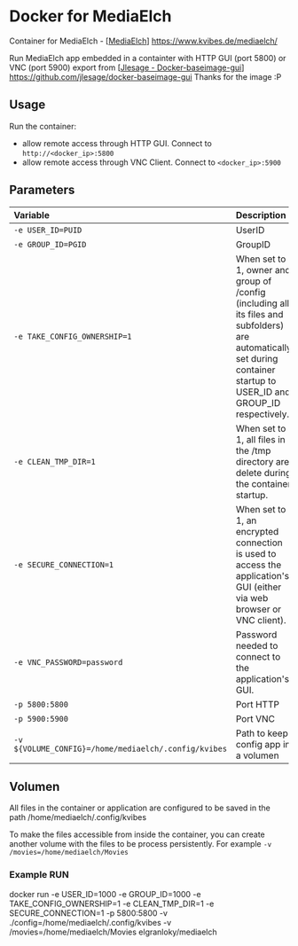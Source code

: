 # Docker for MediaElch

Container for MediaElch - [[MediaElch](https://www.kvibes.de/mediaelch/)] https://www.kvibes.de/mediaelch/

Run MediaElch app embedded in a containter with HTTP GUI (port 5800) or VNC (port 5900) export from [[Jlesage - Docker-baseimage-gui](https://github.com/jlesage/docker-baseimage-gui)] https://github.com/jlesage/docker-baseimage-gui Thanks for the image :P

## Usage
Run the container:
* allow remote access through HTTP GUI. Connect to `http://<docker_ip>:5800`
* allow remote access through VNC Client. Connect to `<docker_ip>:5900`

## Parameters
|Variable|Description|Default|
|:-|:-|-:|
|`-e USER_ID=PUID`|UserID|1000
|`-e GROUP_ID=PGID`|GroupID|1000
|`-e TAKE_CONFIG_OWNERSHIP=1`| When set to 1, owner and group of /config (including all its files and subfolders) are automatically set during container startup to USER_ID and GROUP_ID respectively.|1
|`-e CLEAN_TMP_DIR=1`|When set to 1, all files in the /tmp directory are delete during the container startup.|1
|`-e SECURE_CONNECTION=1`|When set to 1, an encrypted connection is used to access the application's GUI (either via web browser or VNC client).|1
|`-e VNC_PASSWORD=password`|Password needed to connect to the application's GUI.|As you wish
|`-p 5800:5800`| Port HTTP|5800
|`-p 5900:5900`| Port VNC|5900
|`-v ${VOLUME_CONFIG}=/home/mediaelch/.config/kvibes`| Path to keep config app in a volumen| ./

## Volumen
All files in the container or application are configured to be saved in the path /home/mediaelch/.config/kvibes

To make the files accessible from inside the container, you can create another volume with the files to be process persistently. For example `-v /movies=/home/mediaelch/Movies`

### Example RUN

docker run -e USER_ID=1000 -e GROUP_ID=1000 -e TAKE_CONFIG_OWNERSHIP=1 -e CLEAN_TMP_DIR=1 -e SECURE_CONNECTION=1 -p 5800:5800 -v ./config=/home/mediaelch/.config/kvibes -v /movies=/home/mediaelch/Movies elgranloky/mediaelch
